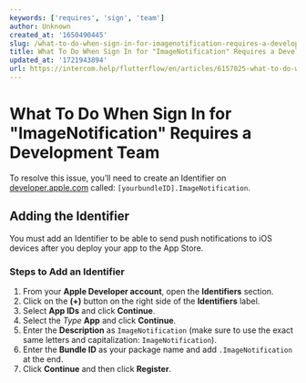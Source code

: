 ```yaml
---
keywords: ['requires', 'sign', 'team']
author: Unknown
created_at: '1650490445'
slug: /what-to-do-when-sign-in-for-imagenotification-requires-a-development-team
title: What To Do When Sign In for "ImageNotification" Requires a Development Team
updated_at: '1721943894'
url: https://intercom.help/flutterflow/en/articles/6157025-what-to-do-when-sign-in-for-imagenotification-requires-a-development-team
---
```


# What To Do When Sign In for "ImageNotification" Requires a Development Team

To resolve this issue, you’ll need to create an Identifier on [developer.apple.com](https://developer.apple.com/) called: `[yourbundleID].ImageNotification`.

## Adding the Identifier
You must add an Identifier to be able to send push notifications to iOS devices after you deploy your app to the App Store.

### Steps to Add an Identifier

1. From your **Apple Developer account**, open the **Identifiers** section.
2. Click on the **(+)** button on the right side of the **Identifiers** label.
3. Select **App IDs** and click **Continue**.
4. Select the *Type* **App** and click **Continue**.
5. Enter the **Description** as `ImageNotification` (make sure to use the exact same letters and capitalization: `ImageNotification`).
6. Enter the **Bundle ID** as your package name and add `.ImageNotification` at the end.
7. Click **Continue** and then click **Register**.


